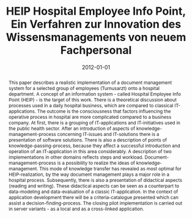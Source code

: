 ---
abstract: This paper describes a realistic implementation of a document management
  system for a selected group of employees (Turnusarzt) onto a hospital department.
  A concept of an information system - called Hospital Employee Info Point (HEIP)
  - is the target of this work. There is a theoretical discussion about processes
  used in a daily hospital business, which are compared to classical IT-applications.
  The outcome is the consciousness that factors influencing the operative process
  in hospital are more complicated compared to a business company. At first, there
  is a grouping of IT-applications and IT-initiatives used in the public health sector.
  After an introduction of aspects of knowledge-management-process concerning IT-issues
  and IT-solutions there is a presentation of software solutions. There is also a
  description of points of knowledge-passing-process, because they affect a successful
  introduction and operation of an IT-application in this area considerably. A description
  of two implementations in other domains reflects steps and workload. Document-management-process
  is a possibility to realize the ideas of knowledge-management. This mode of knowledge
  transfer has revealed as most optimal for HEIP-realization, by the way document
  management plays a major role in a hospital process. Subsequently, there is also
  a presentation of didactical aspects (reading and writing). These didactical aspects
  can be seen as a counterpart to data-modeling and data-evaluation of a classic IT-application.
  In the context of application development there will be a criteria-catalogue presented
  which can assist a decision-finding-process. The closing pilot implementation is
  carried out in server variants - as a local and as a cross-linked application.
authors:
- Jan Bryniarski
date: '2012-01-01'
featured: false
links:
- name: Publik
  url: https://publik.tuwien.ac.at/showentry.php?ID=215612&lang=2
publication_types:
- '7'
publishDate: '2012-01-01'
title: HEIP Hospital Employee Info Point, Ein Verfahren zur Innovation des Wissensmanagements
  von neuem Fachpersonal
url_pdf: ''
---